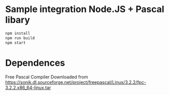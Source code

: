 # Sample integration Node.JS + Pascal libary

```sh
npm install
npm run build
npm start
```


# Dependences

Free Pascal Compiler Downloaded from https://sonik.dl.sourceforge.net/project/freepascal/Linux/3.2.2/fpc-3.2.2.x86_64-linux.tar
